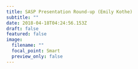 ```yaml
---
title: SASP Presentation Round-up (Emily Kothe)
subtitle: ""
date: 2018-04-18T04:24:56.153Z
draft: false
featured: false
image:
  filename: ""
  focal_point: Smart
  preview_only: false
---
```


